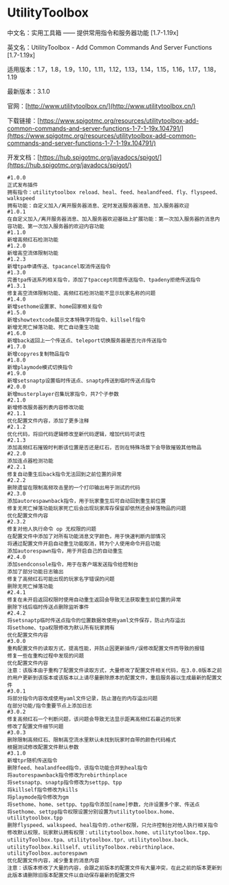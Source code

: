 # UtilityToolbox

中文名：实用工具箱 —— 提供常用指令和服务器功能 [1.7-1.19x]

英文名：UtilityToolbox - Add Common Commands And Server Functions [1.7-1.19x]

适用版本：1.7，1.8，1.9，1.10，1.11，1.12，1.13，1.14，1.15，1.16，1.17，1.18，1.19

最新版本：3.1.0

官网：[http://www.utilitytoolbox.cn/](http://www.utilitytoolbox.cn/)

下载链接：[https://www.spigotmc.org/resources/utilitytoolbox-add-common-commands-and-server-functions-1-7-1-19x.104791/](https://www.spigotmc.org/resources/utilitytoolbox-add-common-commands-and-server-functions-1-7-1-19x.104791/)

开发文档：[https://hub.spigotmc.org/javadocs/spigot/](https://hub.spigotmc.org/javadocs/spigot/)

```
#1.0.0
正式发布插件
拥有指令：utilitytoolbox reload、heal、feed、healandfeed、fly、flyspeed、walkspeed
拥有功能：自定义加入/离开服务器消息、定时发送服务器消息、加入服务器欢迎
#1.0.1
在自定义加入/离开服务器消息、加入服务器欢迎基础上扩展功能：第一次加入服务器的消息内容功能、第一次加入服务器的欢迎内容功能
#1.1.0
新增高频红石检测功能
#1.2.0
新增高空流体限制功能
#1.2.3
新增tpa申请传送、tpacancel取消传送指令
#1.3.0
完善tpa传送系列相关指令，添加了tpaccept同意传送指令、tpadeny拒绝传送指令
#1.3.1
修复高空流体限制功能、高频红石检测功能不显示玩家名称的问题
#1.4.0
新增sethome设置家、home回家相关指令
#1.5.0
新增showtextcode展示文本特殊字符指令、killself指令
新增无死亡掉落功能、死亡自动重生功能
#1.6.0
新增back返回上一个传送点、teleport切换服务器是否允许传送指令
#1.7.0
新增copyres复制物品指令
#1.8.0
新增playmode模式切换指令
#1.9.0
新增setsnaptp设置临时传送点、snaptp传送到临时传送点指令
#2.0.0
新增musterplayer召集玩家指令，共7个子参数
#2.1.0
新增修改服务器列表内容修改功能
#2.1.1
优化配置文件内容，添加了更多注释
#2.1.2
优化代码，将旧代码逻辑修改至新代码逻辑，增加代码可读性
#2.1.3
添加高频红石摧毁时判断该位置是否还是红石，否则在特殊场景下会导致摧毁其他物品
#2.2.0
添加连点器检测功能
#2.2.1
修复自动重生后back指令无法回到之前位置的异常
#2.2.2
删除遗留在限制高频攻击里的一个打印输出用于测试的代码
#2.3.0
添加autorespawnback指令，用于玩家重生后可自动回到重生前位置
修复无死亡掉落功能玩家死亡后会出现玩家库存保留却依然还会掉落物品的问题
优化配置文件内容
#2.3.2
修复对他人执行命令 op 无权限的问题
在配置文件中添加了对所有功能消息文字颜色，用于快速判断内部情况
将通过配置文件开启自动重生功能取消，转为个人使用命令开启功能
添加autorespawn指令，用于开启自己的自动重生
#2.4.0
添加sendconsole指令，用于在客户端发送指令给控制台
添加了部分功能日志输出
修复了高频红石可能出现的玩家名字错误的问题
删除无死亡掉落功能
#2.4.1
修复在未开启返回权限时使用自动重生返回会导致无法获取重生前位置的异常
删除下线后临时传送点删除监听事件
#2.4.2
将setsnaptp临时传送点指令的位置数据改使用yaml文件保存，防止内存溢出
将sethome、tpa权限修改为默认所有玩家拥有
优化配置文件内容
#3.0.0
重构配置文件的读取方式，提高性能，并防止因更新插件/误修改配置文件而导致的报错
修复一些在重构过程中发现的问题
优化配置文件内容
注意：该版本由于重构了配置文件读取方式，大量修改了配置文件相关代码，在3.0.0版本之前的用户更新到该版本或该版本以上请尽量删除原本的配置文件，重启服务器以生成最新的配置文件
#3.0.1
将部分指令内容改成使用yaml文件记录，防止潜在的内存溢出问题
在部分功能/指令重要节点上添加日志
#3.0.2
修复高频红石一个判断问题，该问题会导致无法显示距离高频红石最近的玩家
修改了配置文件细节问题
#3.0.3
删除限制高频红石、限制高空流水里默认未找到玩家时自带的颜色代码格式
根据测试修改配置文件默认参数
#3.1.0
新增tpr随机传送指令
删除feed、healandfeed指令，该指令功能合并到heal指令
将autorespawnback指令修改为rebirthinplace
将setsnaptp、snaptp指令修改为settpp、tpp
将killself指令修改为kills
将playmode指令修改为gm
将sethome、home、settpp、tpp指令添加[name]参数，允许设置多个家、传送点
将sethome、settpp指令权限设置分别设置为utilitytoolbox.home、utilitytoolbox.tpp
删除flyspeed、walkspeed、heal指令的.other权限，只允许控制台对他人执行相关指令
修改默认权限，玩家默认拥有权限：utilitytoolbox.home、utilitytoolbox.tpp、utilityToolbox.tpa、utilitytoolbox.tpr、utilitytoolbox.back、utilityToolbox.killself、utilityToolbox.rebirthinplace、utilityToolbox.autorespawn
优化配置文件内容，减少重复的消息内容
注意：该版本修改了大量的内容，会跟之前版本的配置文件有大量冲突，在此之前的版本更新到此版本请删除旧版本配置文件以自动保存最新的配置文件
```

